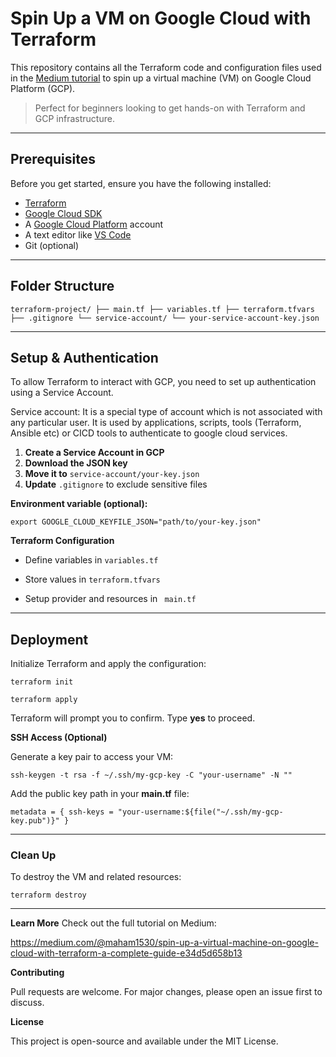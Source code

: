 # Spin Up a VM on Google Cloud with Terraform

This repository contains all the Terraform code and configuration files used in the [Medium tutorial](https://medium.com/your-article-link) to spin up a virtual machine (VM) on Google Cloud Platform (GCP).

> Perfect for beginners looking to get hands-on with Terraform and GCP infrastructure.

---

## Prerequisites

Before you get started, ensure you have the following installed:

- [Terraform](https://developer.hashicorp.com/terraform/downloads)
- [Google Cloud SDK](https://cloud.google.com/sdk/docs/install)
- A [Google Cloud Platform](https://cloud.google.com/) account
- A text editor like [VS Code](https://code.visualstudio.com/)
- Git (optional)

---

## Folder Structure

`
terraform-project/
├── main.tf
├── variables.tf
├── terraform.tfvars
├── .gitignore
└── service-account/
└── your-service-account-key.json
`

---

## Setup & Authentication  

To allow Terraform to interact with GCP, you need to set up authentication using a Service Account.

Service account: It is a special type of account which is not associated with any particular user. It is used by applications, scripts, tools (Terraform, Ansible etc) or CICD tools to authenticate to google cloud services.  


1. **Create a Service Account in GCP**
2. **Download the JSON key**
3. **Move it to** `service-account/your-key.json`
4. **Update** `.gitignore` to exclude sensitive files

**Environment variable (optional):**

` export GOOGLE_CLOUD_KEYFILE_JSON="path/to/your-key.json" `

**Terraform Configuration**  

- Define variables in ` variables.tf `

-  Store values in ` terraform.tfvars `

- Setup provider and resources in ` main.tf`

--- 

## Deployment
Initialize Terraform and apply the configuration:

` terraform init `  

` terraform apply `

Terraform will prompt you to confirm. Type **yes** to proceed.

**SSH Access (Optional)**  

Generate a key pair to access your VM:

` ssh-keygen -t rsa -f ~/.ssh/my-gcp-key -C "your-username" -N "" `

Add the public key path in your **main.tf** file:

`metadata = {
  ssh-keys = "your-username:${file("~/.ssh/my-gcp-key.pub")}"
}`

---

### Clean Up
To destroy the VM and related resources:


`terraform destroy`

--- 

**Learn More**
Check out the full tutorial on Medium:  

https://medium.com/@maham1530/spin-up-a-virtual-machine-on-google-cloud-with-terraform-a-complete-guide-e34d5d658b13

**Contributing**  

Pull requests are welcome. For major changes, please open an issue first to discuss.

**License**  

This project is open-source and available under the MIT License.